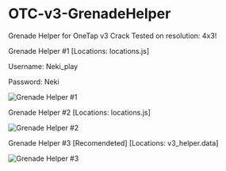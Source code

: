 # OTC-v3-GrenadeHelper
Grenade Helper for OneTap v3 Crack
Tested on resolution: 4x3!


Grenade Helper #1 [Locations: locations.js]

Username: Neki_play

Password: Neki

![Grenade Helper #1](https://user-images.githubusercontent.com/35975332/113499786-26652b80-9532-11eb-9060-d6e3c9f039bf.png)


Grenade Helper #2 [Locations: locations.js]

![Grenade Helper #2](https://user-images.githubusercontent.com/35975332/113499765-fa49aa80-9531-11eb-8364-058f45fb9372.png)

Grenade Helper #3 [Recomendeted] [Locations: v3_helper.data]

![Grenade Helper #3](https://user-images.githubusercontent.com/35975332/113500078-9e345580-9534-11eb-9257-8fdde8f24621.png)
